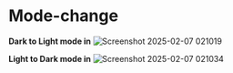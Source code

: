 # Mode-change
**Dark to Light mode in**
![Screenshot 2025-02-07 021019](https://github.com/user-attachments/assets/d88ff56a-bb72-4bf6-b6b0-181bc7bd3d25)

**Light to Dark mode in**
![Screenshot 2025-02-07 021034](https://github.com/user-attachments/assets/81d61f42-d613-493c-9af1-b91e49a76517)

